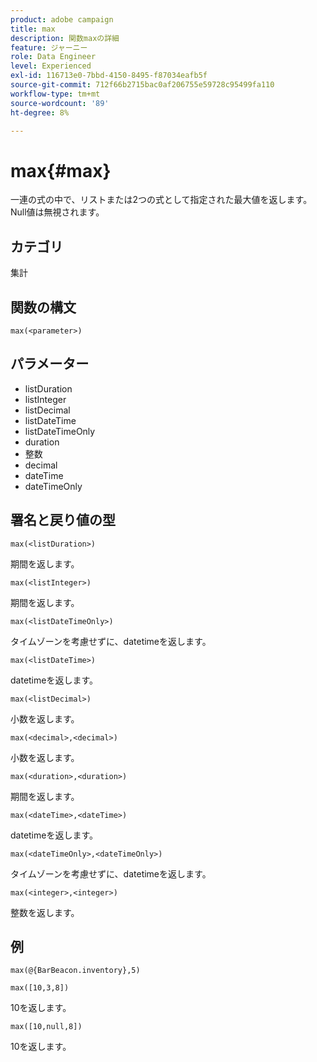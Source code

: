 ```yaml
---
product: adobe campaign
title: max
description: 関数maxの詳細
feature: ジャーニー
role: Data Engineer
level: Experienced
exl-id: 116713e0-7bbd-4150-8495-f87034eafb5f
source-git-commit: 712f66b2715bac0af206755e59728c95499fa110
workflow-type: tm+mt
source-wordcount: '89'
ht-degree: 8%

---
```


# max{#max}

一連の式の中で、リストまたは2つの式として指定された最大値を返します。 Null値は無視されます。

## カテゴリ

集計

## 関数の構文

`max(<parameter>)`

## パラメーター

* listDuration
* listInteger
* listDecimal
* listDateTime
* listDateTimeOnly
* duration
* 整数
* decimal
* dateTime
* dateTimeOnly

## 署名と戻り値の型

`max(<listDuration>)`

期間を返します。

`max(<listInteger>)`

期間を返します。

`max(<listDateTimeOnly>)`

タイムゾーンを考慮せずに、datetimeを返します。

`max(<listDateTime>)`

datetimeを返します。

`max(<listDecimal>)`

小数を返します。

`max(<decimal>,<decimal>)`

小数を返します。

`max(<duration>,<duration>)`

期間を返します。

`max(<dateTime>,<dateTime>)`

datetimeを返します。

`max(<dateTimeOnly>,<dateTimeOnly>)`

タイムゾーンを考慮せずに、datetimeを返します。

`max(<integer>,<integer>)`

整数を返します。

## 例

`max(@{BarBeacon.inventory},5)`

`max([10,3,8])`

10を返します。

`max([10,null,8])`

10を返します。

